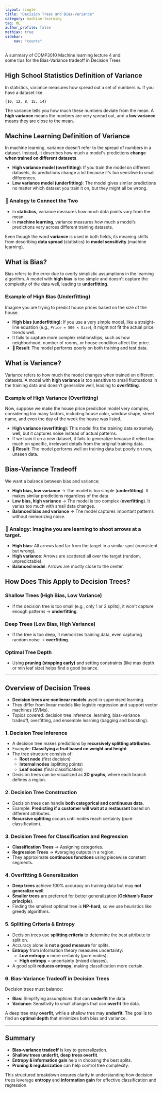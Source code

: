 ```yaml
---
layout: single
title: "Decision Trees and Bias-Variance"
category: machine-learning
tag: ML
author_profile: false
mathjax: true
sidebar:
    nav: "counts"
---
```


A summary of COMP3010 Machine learning lecture 4 and <br>
some tips for the Bias-Variance tradeoff in Decision Trees

## High School Statistics Definition of Variance
In statistics, variance measures how spread out a set of numbers is. If you have a dataset like:

```
{10, 12, 8, 15, 14}
```
The variance tells you how much these numbers deviate from the mean. A **high variance** means the numbers are very spread out, and a **low variance** means they are close to the mean.

## Machine Learning Definition of Variance
In machine learning, variance doesn't refer to the spread of numbers in a dataset. Instead, it describes how much a model's predictions **change when trained on different datasets**.

- **High variance model (overfitting)**: If you train the model on different datasets, its predictions change a lot because it's too sensitive to small differences.
- **Low variance model (underfitting)**: The model gives similar predictions no matter which dataset you train it on, but they might all be wrong.

### 📌 Analogy to Connect the Two
- In **statistics**, variance measures how much data points vary from the mean.
- In **machine learning**, variance measures how much a model’s predictions vary across different training datasets.

Even though the word **variance** is used in both fields, its meaning shifts from describing **data spread** (statistics) to **model sensitivity** (machine learning).

## What is Bias?
Bias refers to the error due to overly simplistic assumptions in the learning algorithm. A model with **high bias** is too simple and doesn't capture the complexity of the data well, leading to **underfitting**.

### Example of High Bias (Underfitting)
Imagine you are trying to predict house prices based on the size of the house.

- **High bias (underfitting)**: If you use a very simple model, like a straight-line equation (e.g., `Price = 500 × Size`), it might not fit the actual price trends well.
- It fails to capture more complex relationships, such as how neighborhood, number of rooms, or house condition affect the price.
- **🛑 Result**: The model performs poorly on both training and test data.

## What is Variance?
Variance refers to how much the model changes when trained on different datasets. A model with **high variance** is too sensitive to small fluctuations in the training data and doesn’t generalize well, leading to **overfitting**.

### Example of High Variance (Overfitting)
Now, suppose we make the house price prediction model very complex, considering too many factors, including house color, window shape, street name, and even the day of the week the house was listed.

- **High variance (overfitting)**: This model fits the training data extremely well, but it captures noise instead of actual patterns.
- If we train it on a new dataset, it fails to generalize because it relied too much on specific, irrelevant details from the original training data.
- **🛑 Result**: The model performs well on training data but poorly on new, unseen data.

## Bias-Variance Tradeoff
We want a balance between bias and variance:

- **High bias, low variance** → The model is too simple (**underfitting**). It makes similar predictions regardless of the data.
- **Low bias, high variance** → The model is too complex (**overfitting**). It varies too much with small data changes.
- **Balanced bias and variance** → The model captures important patterns without memorizing noise.

### 📌 Analogy: Imagine you are learning to shoot arrows at a target.

- **High bias**: All arrows land far from the target in a similar spot (consistent but wrong).
- **High variance**: Arrows are scattered all over the target (random, unpredictable).
- **Balanced model**: Arrows are mostly close to the center.

## How Does This Apply to Decision Trees?

### Shallow Trees (High Bias, Low Variance)
- If the decision tree is too small (e.g., only 1 or 2 splits), it won't capture enough patterns → **underfitting**.

### Deep Trees (Low Bias, High Variance)
- If the tree is too deep, it memorizes training data, even capturing random noise → **overfitting**.

### Optimal Tree Depth
- Using **pruning (stopping early)** and setting constraints (like max depth or min leaf size) helps find a good balance.

---

## Overview of Decision Trees

- **Decision trees are nonlinear models** used in supervised learning.
- They differ from linear models like logistic regression and support vector machines (SVMs).
- Topics covered: decision tree inference, learning, bias-variance tradeoff, overfitting, and ensemble learning (bagging and boosting).

### 1. Decision Tree Inference
- A decision tree makes predictions by **recursively splitting attributes**.
- Example: **Classifying a fruit based on weight and height**.
- The tree structure consists of:
  - **Root node** (first decision)
  - **Internal nodes** (splitting points)
  - **Leaf nodes** (final classification)
- Decision trees can be visualized as **2D graphs**, where each branch defines a region.

### 2. Decision Tree Construction
- Decision trees can handle **both categorical and continuous data**.
- Example: **Predicting if a customer will wait at a restaurant** based on different attributes.
- **Recursive splitting** occurs until nodes reach certainty (pure classification).

### 3. Decision Trees for Classification and Regression
- **Classification Trees** → Assigning categories.
- **Regression Trees** → Averaging outputs in a region.
- They approximate **continuous functions** using piecewise constant segments.

### 4. Overfitting & Generalization
- **Deep trees** achieve 100% accuracy on training data but may **not generalize well**.
- **Smaller trees** are preferred for better generalization (**Ockham’s Razor principle**).
- Finding the smallest optimal tree is **NP-hard**, so we use heuristics like greedy algorithms.

### 5. Splitting Criteria & Entropy
- Decision trees use **splitting criteria** to determine the best attribute to split on.
- Accuracy alone is **not a good measure** for splits.
- **Entropy** from information theory measures uncertainty:
  - **Low entropy** = more certainty (pure nodes).
  - **High entropy** = uncertainty (mixed classes).
- A good split **reduces entropy**, making classification more certain.

### 6. Bias-Variance Tradeoff in Decision Trees
Decision trees must balance:

- **Bias**: Simplifying assumptions that can **underfit** the data.
- **Variance**: Sensitivity to small changes that can **overfit** the data.

A deep tree may **overfit**, while a shallow tree may **underfit**. The goal is to find an **optimal depth** that minimizes both bias and variance.

---

## Summary
- **Bias-variance tradeoff** is key to generalization.
- **Shallow trees underfit, deep trees overfit**.
- **Entropy & information gain** help in choosing the best splits.
- **Pruning & regularization** can help control tree complexity.

This structured breakdown ensures clarity in understanding how decision trees leverage **entropy** and **information gain** for effective classification and regression.



